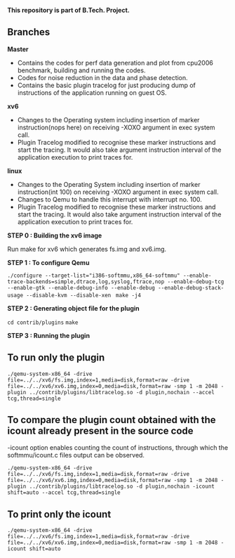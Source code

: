 
**This repository is part of B.Tech. Project.**

## Branches

**Master**

- Contains the codes for perf data generation and plot from cpu2006 benchmark, building and running the codes. 
- Codes for noise reduction in the data and phase detection.
- Contains the basic plugin tracelog for just producing dump of instructions of the application running on guest OS.


**xv6**

- Changes to the Operating system including insertion of marker instruction(nops here) on receiving -XOXO argument in exec system call.
- Plugin Tracelog modified to recognise these marker instructions and start the tracing. It would also take argument instruction interval of the application execution to print traces for.


**linux**

- Changes to the Operating System including insertion of marker instruction(int 100) on receiving -XOXO argument in exec system call.
- Changes to Qemu to handle this interrupt with interrupt no. 100.
- Plugin Tracelog modified to recognise these marker instructions and start the tracing. It would also take argument instruction interval of the application execution to print traces for.


**STEP 0 : Building the xv6 image**

Run make for xv6 which generates fs.img and xv6.img.


**STEP 1 : To configure Qemu**

`./configure --target-list="i386-softmmu,x86_64-softmmu" --enable-trace-backends=simple,dtrace,log,syslog,ftrace,nop --enable-debug-tcg --enable-gtk --enable-debug-info --enable-debug --enable-debug-stack-usage --disable-kvm --disable-xen `
`make -j4`

**STEP 2 : Generating object file for the plugin**

`cd contrib/plugins`
`make `

**STEP 3 : Running the plugin**

## To run only the plugin

`./qemu-system-x86_64 -drive file=../../xv6/fs.img,index=1,media=disk,format=raw -drive file=../../xv6/xv6.img,index=0,media=disk,format=raw -smp 1 -m 2048 -plugin ../contrib/plugins/libtracelog.so -d plugin,nochain --accel tcg,thread=single`


## To compare the plugin count obtained with the icount already present in the source code

-icount option enables counting the count of instructions, through which the softmmu/icount.c files output can be observed.

`./qemu-system-x86_64 -drive file=../../xv6/fs.img,index=1,media=disk,format=raw -drive file=../../xv6/xv6.img,index=0,media=disk,format=raw -smp 1 -m 2048 -plugin ../contrib/plugins/libtracelog.so -d plugin,nochain -icount shift=auto --accel tcg,thread=single`


## To print only the icount

`./qemu-system-x86_64 -drive file=../../xv6/fs.img,index=1,media=disk,format=raw -drive file=../../xv6/xv6.img,index=0,media=disk,format=raw -smp 1 -m 2048 -icount shift=auto`